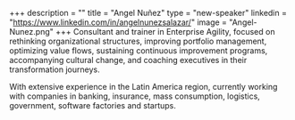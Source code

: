 +++
description = ""
title = "Angel Nuñez"
type = "new-speaker"
linkedin = "https://www.linkedin.com/in/angelnunezsalazar/"
image = "Angel-Nunez.png"
+++
Consultant and trainer in Enterprise Agility, focused on rethinking organizational structures, improving portfolio management, optimizing value flows, sustaining continuous improvement programs, accompanying cultural change, and coaching executives in their transformation journeys.

With extensive experience in the Latin America region, currently working with companies in banking, insurance, mass consumption, logistics, government, software factories and startups.